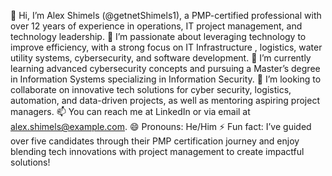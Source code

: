 👋 Hi, I’m Alex Shimels (@getnetShimels1), a PMP-certified professional with over 12 years of experience in operations, IT project management, and technology leadership.
👀 I’m passionate about leveraging technology to improve efficiency, with a strong focus on IT Infrastructure \, logistics, water utility systems, cybersecurity, and software development.
🌱 I’m currently learning advanced cybersecurity concepts and pursuing a Master’s degree in Information Systems specializing in Information Security.
💞️ I’m looking to collaborate on innovative tech solutions for cyber security, logistics, automation, and data-driven projects, as well as mentoring aspiring project managers.
📫 You can reach me at LinkedIn or via email at alex.shimels@example.com.
😄 Pronouns: He/Him
⚡ Fun fact: I’ve guided over five candidates through their PMP certification journey and enjoy blending tech innovations with project management to create impactful solutions!

<!---
getnetShimels1/getnetShimels1 is a ✨ special ✨ repository because its `README.md` (this file) appears on your GitHub profile.
You can click the Preview link to take a look at your changes.
--->
